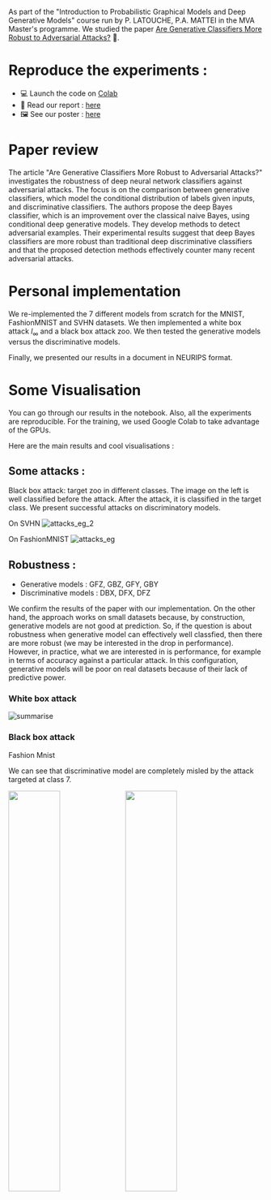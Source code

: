 As part of the "Introduction to Probabilistic Graphical Models and Deep Generative Models" course run by P. LATOUCHE, P.A. MATTEI in the MVA Master's programme. We studied the paper [Are Generative Classifiers More Robust to Adversarial Attacks?](https://arxiv.org/pdf/1802.06552.pdf) 🥷.

# Reproduce the experiments : 
- 💻 Launch the code on [Colab](https://colab.research.google.com/drive/1CEghLfVIJZE13gsFawlNxJlwWWlvHFtY?usp=sharing)
- 📖 Read our report : [here](https://drive.google.com/file/d/1Uid8mWEvAFNFBUSGKxk1dxgSghFufcPz/view) 
- 🖼️ See our poster : [here](https://drive.google.com/file/d/1elRmy-GWLtpTIibrHbGMleaMZp5Yq6B4/view) 


# Paper review 
The article "Are Generative Classifiers More Robust to Adversarial Attacks?" investigates the robustness of deep neural network classifiers against adversarial attacks. The focus is on the comparison between generative classifiers, which model the conditional distribution of labels given inputs, and discriminative classifiers. The authors propose the deep Bayes classifier, which is an improvement over the classical naive Bayes, using conditional deep generative models. They develop methods to detect adversarial examples. Their experimental results suggest that deep Bayes classifiers are more robust than traditional deep discriminative classifiers and that the proposed detection methods effectively counter many recent adversarial attacks.

# Personal implementation
We re-implemented the 7 different models from scratch for the MNIST, FashionMNIST and SVHN datasets. We then implemented a white box attack $l_{\infty}$ and a black box attack zoo. We then tested the generative models versus the discriminative models.

Finally, we presented our results in a document in NEURIPS format.

# Some Visualisation

You can go through our results in the notebook. Also, all the experiments are reproducible. For the training, we used Google Colab to take advantage of the GPUs.

Here are the main results and cool visualisations : 

## Some attacks : 
Black box attack: target zoo in different classes. The image on the left is well classified before the attack. After the attack, it is classified in the target class. We present successful attacks on discriminatory models.

On SVHN
![attacks_eg_2](https://github.com/b-ptiste/generative-model-adv-attack/assets/75781257/abdfeffb-3777-4791-ad33-9e3d04ab6ec5)

On FashionMNIST
![attacks_eg](https://github.com/b-ptiste/generative-model-adv-attack/assets/75781257/38c466b3-ff18-4ac4-9ccb-0fda21df054b)

## Robustness :

- Generative models : GFZ, GBZ, GFY, GBY
- Discriminative models : DBX, DFX, DFZ

We confirm the results of the paper with our implementation. On the other hand, the approach works on small datasets because, by construction, generative models are not good at prediction. So, if the question is about robustness when generative model can effectively well classfied, then there are more robust (we may be interested in the drop in performance). However, in practice, what we are interested in is performance, for example in terms of accuracy against a particular attack. In this configuration, generative models will be poor on real datasets because of their lack of predictive power.

### White box attack

![summarise](https://github.com/b-ptiste/generative-model-adv-attack/assets/75781257/8654ca8d-8cf9-49a1-8c37-f1a6152b9aa8)

### Black box attack

Fashion Mnist

We can see that discriminative model are completely misled by the attack targeted at class 7.

<p float="left">
  <img src="https://github.com/b-ptiste/generative-model-adv-attack/assets/75781257/c2fc4218-2241-48e8-a4ab-743efce974ff" width="45%" /> 
  <img src="https://github.com/b-ptiste/generative-model-adv-attack/assets/75781257/1d597fb9-ec3c-4705-b702-95500a613af2" width="45%" />
</p>


